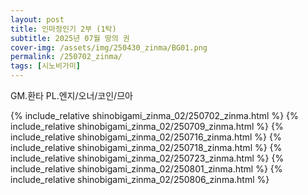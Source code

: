 ```yaml
---
layout: post
title: 인마정인기 2부 (1탁)
subtitle: 2025년 07월 땅의 권
cover-img: /assets/img/250430_zinma/BG01.png
permalink: /250702_zinma/
tags: [시노비가미]
---
```


GM.환타 PL.엔지/오너/코인/므아 

{% include_relative shinobigami_zinma_02/250702_zinma.html %} {% include_relative shinobigami_zinma_02/250709_zinma.html %} {% include_relative shinobigami_zinma_02/250716_zinma.html %} {% include_relative shinobigami_zinma_02/250718_zinma.html %} {% include_relative shinobigami_zinma_02/250723_zinma.html %} {% include_relative shinobigami_zinma_02/250801_zinma.html %} {% include_relative shinobigami_zinma_02/250806_zinma.html %}
